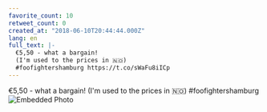```yaml
---
favorite_count: 10
retweet_count: 0
created_at: "2018-06-10T20:44:44.000Z"
lang: en
full_text: |-
  €5,50 - what a bargain!
  (I'm used to the prices in 🇳🇴)
  #foofightershamburg https://t.co/sWaFu8iICp
---
```


€5,50 - what a bargain! (I'm used to the prices in 🇳🇴) #foofightershamburg
![Embedded Photo](https://twitter-media-coderbyheart.s3.eu-north-1.amazonaws.com/1005913677793554433-DfW5JdsW0AERZFx.jpg)
